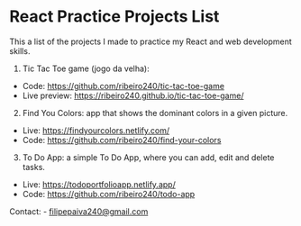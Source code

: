 # React Practice Projects List
This a list of the projects I made to practice my React and web development skills.

1. Tic Tac Toe game (jogo da velha):
  - Code: https://github.com/ribeiro240/tic-tac-toe-game
  - Live preview: https://ribeiro240.github.io/tic-tac-toe-game/
  
2. Find You Colors: app that shows the dominant colors in a given picture. 
  - Live: https://findyourcolors.netlify.com/
  - Code: https://github.com/ribeiro240/find-your-colors
  
3. To Do App: a simple To Do App, where you can add, edit and delete tasks.
  - Live: https://todoportfolioapp.netlify.app/
  - Code: https://github.com/ribeiro240/todo-app
  
Contact: - filipepaiva240@gmail.com 
         
